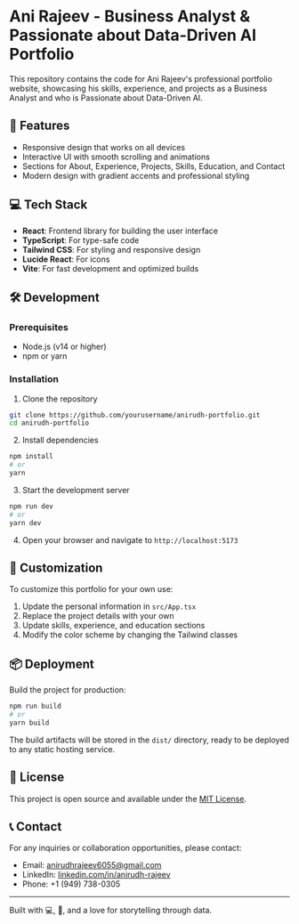 # Ani Rajeev - Business Analyst & Passionate about Data-Driven AI Portfolio

This repository contains the code for Ani Rajeev's professional portfolio website, showcasing his skills, experience, and projects as a Business Analyst and who is Passionate about Data-Driven AI.

## 🚀 Features

- Responsive design that works on all devices
- Interactive UI with smooth scrolling and animations
- Sections for About, Experience, Projects, Skills, Education, and Contact
- Modern design with gradient accents and professional styling

## 💻 Tech Stack

- **React**: Frontend library for building the user interface
- **TypeScript**: For type-safe code
- **Tailwind CSS**: For styling and responsive design
- **Lucide React**: For icons
- **Vite**: For fast development and optimized builds

## 🛠️ Development

### Prerequisites

- Node.js (v14 or higher)
- npm or yarn

### Installation

1. Clone the repository
```bash
git clone https://github.com/yourusername/anirudh-portfolio.git
cd anirudh-portfolio
```

2. Install dependencies
```bash
npm install
# or
yarn
```

3. Start the development server
```bash
npm run dev
# or
yarn dev
```

4. Open your browser and navigate to `http://localhost:5173`

## 📝 Customization

To customize this portfolio for your own use:

1. Update the personal information in `src/App.tsx`
2. Replace the project details with your own
3. Update skills, experience, and education sections
4. Modify the color scheme by changing the Tailwind classes

## 📦 Deployment

Build the project for production:

```bash
npm run build
# or
yarn build
```

The build artifacts will be stored in the `dist/` directory, ready to be deployed to any static hosting service.

## 📄 License

This project is open source and available under the [MIT License](LICENSE).

## 📞 Contact

For any inquiries or collaboration opportunities, please contact:

- Email: anirudhrajeev6055@gmail.com
- LinkedIn: [linkedin.com/in/anirudh-rajeev](https://linkedin.com/in/anirudh-rajeev)
- Phone: +1 (949) 738-0305

---

Built with 💻, 🧠, and a love for storytelling through data.